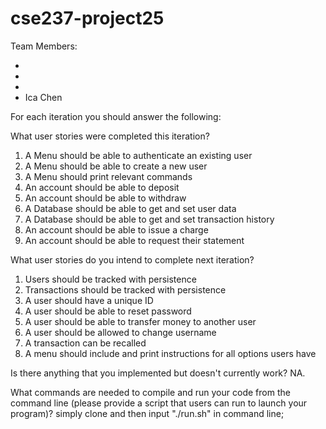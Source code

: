 # cse237-project25

Team Members:

* 
*
*
* Ica Chen

For each iteration you should answer the following:


What user stories were completed this iteration?
1. A Menu should be able to authenticate an existing user
2. A Menu should be able to create a new user
3. A Menu should print relevant commands
4. An account should be able to deposit
5. An account should be able to withdraw
6. A Database should be able to get and set user data
7. A Database should be able to get and set transaction history
8. An account should be able to issue a charge
9. An account should be able to request their statement

What user stories do you intend to complete next iteration?
1. Users should be tracked with persistence
2. Transactions should be tracked with persistence
3. A user should have a unique ID
4. A user should be able to reset password
5. A user should be able to transfer money to another user
6. A user should be allowed to change username
7. A transaction can be recalled
8. A menu should include and print instructions for all options users have

Is there anything that you implemented but doesn't currently work?
NA.

What commands are needed to compile and run your code from the command line (please provide a script that users can run to launch your program)?
simply clone and then input "./run.sh" in command line;
